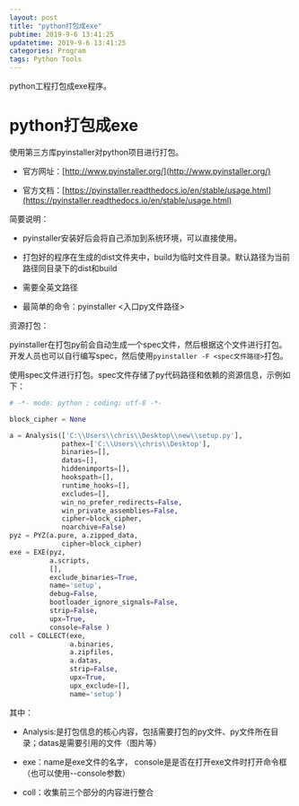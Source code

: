 ```yaml
---
layout: post
title: "python打包成exe"
pubtime: 2019-9-6 13:41:25
updatetime: 2019-9-6 13:41:25
categories: Program
tags: Python Tools
---
```


python工程打包成exe程序。


# python打包成exe

使用第三方库pyinstaller对python项目进行打包。

* 官方网址：[http://www.pyinstaller.org/](http://www.pyinstaller.org/)

* 官方文档：[https://pyinstaller.readthedocs.io/en/stable/usage.html](https://pyinstaller.readthedocs.io/en/stable/usage.html)

简要说明：

* pyinstaller安装好后会将自己添加到系统环境，可以直接使用。

* 打包好的程序在生成的dist文件夹中，build为临时文件目录。默认路径为当前路径同目录下的dist和build

* 需要全英文路径

* 最简单的命令：pyinstaller  <入口py文件路径\>

资源打包：

pyinstaller在打包py前会自动生成一个spec文件，然后根据这个文件进行打包。开发人员也可以自行编写spec，然后使用```pyinstaller -F <spec文件路径>```打包。

使用spec文件进行打包。spec文件存储了py代码路径和依赖的资源信息，示例如下：

```python
# -*- mode: python ; coding: utf-8 -*-

block_cipher = None

a = Analysis(['C:\\Users\\chris\\Desktop\\new\\setup.py'],
             pathex=['C:\\Users\\chris\\Desktop'],
             binaries=[],
             datas=[],
             hiddenimports=[],
             hookspath=[],
             runtime_hooks=[],
             excludes=[],
             win_no_prefer_redirects=False,
             win_private_assemblies=False,
             cipher=block_cipher,
             noarchive=False)
pyz = PYZ(a.pure, a.zipped_data,
             cipher=block_cipher)
exe = EXE(pyz,
          a.scripts,
          [],
          exclude_binaries=True,
          name='setup',
          debug=False,
          bootloader_ignore_signals=False,
          strip=False,
          upx=True,
          console=False )
coll = COLLECT(exe,
               a.binaries,
               a.zipfiles,
               a.datas,
               strip=False,
               upx=True,
               upx_exclude=[],
               name='setup')
```

其中：

* Analysis:是打包信息的核心内容，包括需要打包的py文件、py文件所在目录；datas是需要引用的文件（图片等）

* exe：name是exe文件的名字， console是是否在打开exe文件时打开命令框（也可以使用--console参数）

* coll：收集前三个部分的内容进行整合